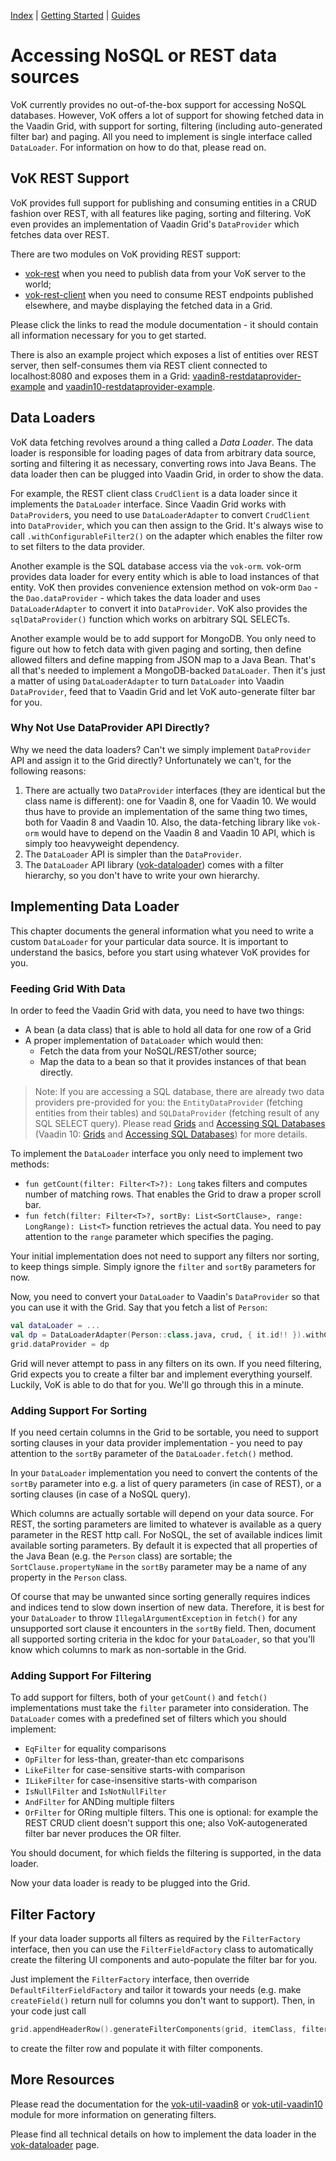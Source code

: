 [Index](index.html) | [Getting Started](gettingstarted.html) | [Guides](vok-guides.html)

# Accessing NoSQL or REST data sources

VoK currently provides no out-of-the-box support for accessing NoSQL databases.
However, VoK offers a lot of support for showing fetched data in the Vaadin Grid,
with support for sorting, filtering (including auto-generated filter bar) and
paging. All you need to implement is single interface called `DataLoader`.
For information on how to do that, please read on.

## VoK REST Support

VoK provides full support for publishing and consuming entities in a CRUD
fashion over REST, with all features like paging, sorting and filtering. VoK
even provides an implementation of Vaadin Grid's `DataProvider` which fetches
data over REST.

There are two modules on VoK providing REST support:

* [vok-rest](https://github.com/mvysny/vaadin-on-kotlin/tree/master/vok-rest) when you need to publish data
from your VoK server to the world;
* [vok-rest-client](https://github.com/mvysny/vaadin-on-kotlin/tree/master/vok-rest-client)
when you need to consume REST endpoints published elsewhere, and maybe displaying the fetched
data in a Grid.

Please click the links to read the module documentation - it should contain
all information necessary for you to get started.

There is also an example project which exposes a list of entities over REST server,
then self-consumes them via REST client connected to localhost:8080 and exposes
them in a Grid: [vaadin8-restdataprovider-example](https://github.com/mvysny/vaadin8-restdataprovider-example)
and [vaadin10-restdataprovider-example](https://gitlab.com/mvysny/vaadin10-restdataprovider-example).

## Data Loaders

VoK data fetching revolves around a thing called a _Data Loader_. The data loader is responsible for loading
pages of data from arbitrary data source, sorting and filtering it as necessary,
converting rows into Java Beans. The data loader then can be plugged into Vaadin Grid,
in order to show the data.

For example, the REST client class `CrudClient` is a data loader since it
implements the `DataLoader` interface. Since Vaadin Grid works with `DataProvider`s,
you need to use `DataLoaderAdapter` to convert `CrudClient` into `DataProvider`,
which you can then assign to the Grid. It's always wise to call `.withConfigurableFilter2()`
on the adapter which enables the filter row to set filters to the data provider.

Another example is the SQL database access via the `vok-orm`. vok-orm provides
data loader for every entity which is able to load instances of that entity.
VoK then provides convenience extension method on vok-orm `Dao` - the `Dao.dataProvider` -
which takes the data loader and uses `DataLoaderAdapter` to convert it into `DataProvider`.
VoK also provides the `sqlDataProvider()` function which works on arbitrary SQL SELECTs.

Another example would be to add support for MongoDB. You only need to figure out
how to fetch data with given paging and sorting, then define allowed filters
and define mapping from JSON map to a Java Bean. That's all that's needed to implement
a MongoDB-backed `DataLoader`. Then it's just a matter of using `DataLoaderAdapter` to
turn `DataLoader` into Vaadin `DataProvider`, feed that to Vaadin Grid and
let VoK auto-generate filter bar for you.

### Why Not Use DataProvider API Directly?

Why we need the data loaders? Can't we simply implement `DataProvider` API and assign
it to the Grid directly? Unfortunately we can't, for the following reasons:

1. There are actually two `DataProvider` interfaces (they are identical but the class name
   is different): one for Vaadin 8, one for Vaadin 10. We would thus have to provide
   an implementation of the same thing two times, both for Vaadin 8 and Vaadin 10. Also,
   the data-fetching library like `vok-orm`
   would have to depend on the Vaadin 8 and Vaadin 10 API, which is simply too heavyweight dependency.
2. The `DataLoader` API is simpler than the `DataProvider`.
3. The `DataLoader` API library ([vok-dataloader](https://github.com/mvysny/vok-dataloader))
   comes with a filter hierarchy, so you don't have to write your own hierarchy.

## Implementing Data Loader

This chapter documents the general information what you need to write a custom `DataLoader`
for your particular data source. It is important to understand the basics,
before you start using whatever VoK provides for you.

### Feeding Grid With Data

In order to feed the Vaadin Grid with data, you need to have two things:

* A bean (a data class) that is able to hold all data for one row of a Grid
* A proper implementation of `DataLoader` which would then:
  * Fetch the data from your NoSQL/REST/other source;
  * Map the data to a bean so that it provides instances of that bean directly.

> Note: If you are accessing a SQL database, there are already two data providers pre-provided for you:
  the `EntityDataProvider` (fetching entities from their tables) and `SQLDataProvider` (fetching
  result of any SQL SELECT query).
  Please read [Grids](grids.md) and [Accessing SQL Databases](databases.md) (Vaadin 10: [Grids](grids-v10.md) and [Accessing SQL Databases](databases-v10.md)) for more details.

To implement the `DataLoader` interface you only need to implement two methods:

* `fun getCount(filter: Filter<T>?): Long` takes filters and computes number of matching rows.
  That enables the Grid to draw a proper scroll bar.
* `fun fetch(filter: Filter<T>?, sortBy: List<SortClause>, range: LongRange): List<T>`
  function retrieves the actual data. You need to pay attention to the `range` parameter which
  specifies the paging.

Your initial implementation does not need to support any filters nor sorting, to keep things simple.
Simply ignore the `filter` and `sortBy` parameters for now.

Now, you need to convert your `DataLoader` to Vaadin's `DataProvider` so that you can
use it with the Grid. Say that you fetch a list of `Person`:

```kotlin
val dataLoader = ...
val dp = DataLoaderAdapter(Person::class.java, crud, { it.id!! }).withConfigurableFilter2()
grid.dataProvider = dp
```

Grid will never attempt to pass in any filters on its own. If you need filtering, Grid expects
you to create a filter bar and implement everything yourself. Luckily, VoK is able to
do that for you. We'll go through this in a minute.

### Adding Support For Sorting

If you need certain columns in the Grid to be sortable, you need to support
sorting clauses in your data provider implementation - you need to pay attention
to the `sortBy` parameter of the `DataLoader.fetch()` method.

In your `DataLoader` implementation you need to convert the contents of the
`sortBy` parameter into e.g. a list of query parameters (in case of REST),
or a sorting clauses (in case of a NoSQL query).

Which columns are actually sortable will depend on your data source. For REST,
the sorting parameters are limited to whatever is available as a query parameter in the
REST http call. For NoSQL, the set of available indices limit available sorting parameters.
By default it is expected that all properties of the Java Bean (e.g. the `Person` class)
are sortable; the `SortClause.propertyName` in the `sortBy` parameter may be a name of any
property in the `Person` class.

Of course that may be unwanted since sorting generally
requires indices and indices tend to slow down insertion of new data. Therefore,
it is best for your `DataLoader` to throw `IllegalArgumentException` in `fetch()` for
any unsupported sort clause it encounters in the `sortBy` field. Then, document all supported sorting criteria
in the kdoc for your `DataLoader`, so that you'll know which columns to mark as non-sortable in the Grid.

### Adding Support For Filtering

To add support for filters, both of your `getCount()` and `fetch()` implementations
must take the `filter` parameter into consideration. The `DataLoader` comes with
a predefined set of filters which you should implement:

* `EqFilter` for equality comparisons
* `OpFilter` for less-than, greater-than etc comparisons
* `LikeFilter` for case-sensitive starts-with comparison
* `ILikeFilter` for case-insensitive starts-with comparison
* `IsNullFilter` and `IsNotNullFilter`
* `AndFilter` for ANDing multiple filters
* `OrFilter` for ORing multiple filters. This one is optional: for example the REST
  CRUD client doesn't support this one; also VoK-autogenerated filter bar never
  produces the OR filter.

You should document, for which fields the filtering is supported, in the data loader.

Now your data loader is ready to be plugged into the Grid.

## Filter Factory

If your data loader supports all filters as required by the `FilterFactory` interface, then
you can use the `FilterFieldFactory` class to automatically create the filtering UI components
and auto-populate the filter bar for you.

Just implement the `FilterFactory` interface, then override `DefaultFilterFieldFactory` and tailor it towards
your needs (e.g. make `createField()` return null for columns you don't want to support).
Then, in your code just call

```kotlin
grid.appendHeaderRow().generateFilterComponents(grid, itemClass, filterFieldFactory)
```

to create the filter row and populate it with filter components.

## More Resources

Please read the documentation for the [vok-util-vaadin8](https://github.com/mvysny/vaadin-on-kotlin/tree/master/vok-util-vaadin8)
or [vok-util-vaadin10](https://github.com/mvysny/vaadin-on-kotlin/tree/master/vok-util-vaadin10)
module for more information on generating filters.

Please find all technical details on how to implement the data loader in the
[vok-dataloader](https://github.com/mvysny/vok-dataloader) page.
